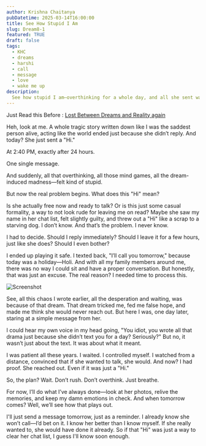 ```yaml
---
author: Krishna Chaitanya
pubDatetime: 2025-03-14T16:00:00
title: See How Stupid I Am
slug: Dream8-1
featured: TRUE
draft: false
tags:
  - KHC
  - dreams
  - harshi
  - call
  - message
  - love
  - wake me up
description:
  See how stupid I am—overthinking for a whole day, and all she sent was a “Hi.”
---
```

Just Read this Before : [Lost Between Dreams and Reality again](../Dream8/)

Heh, look at me. A whole tragic story written down like I was the saddest person alive, acting like the world ended just because she didn’t reply. And today? She just sent a "Hi."

At 2:40 PM, exactly after 24 hours.

One single message.

And suddenly, all that overthinking, all those mind games, all the dream-induced madness—felt kind of stupid.

But now the real problem begins. What does this "Hi" mean?

Is she actually free now and ready to talk? Or is this just some casual formality, a way to not look rude for leaving me on read? Maybe she saw my name in her chat list, felt slightly guilty, and threw out a "Hi" like a scrap to a starving dog. I don’t know. And that’s the problem. I never know.

I had to decide. Should I reply immediately? Should I leave it for a few hours, just like she does? Should I even bother?

I ended up playing it safe. I texted back, "I’ll call you tomorrow," because today was a holiday—Holi. And with all my family members around me, there was no way I could sit and have a proper conversation. But honestly, that was just an excuse. The real reason? I needed time to process this.

![Screenshot](https://raw.githubusercontent.com/ekrishnachaitanya2004/Krishna-Site-Doc/refs/heads/main/14MAR2025/Screenshot%202025-03-14%20at%208.12.26%E2%80%AFPM.png)

See, all this chaos I wrote earlier, all the desperation and waiting, was because of that dream. That dream tricked me, fed me false hope, and made me think she would never reach out. But here I was, one day later, staring at a simple message from her.

I could hear my own voice in my head going, "You idiot, you wrote all that drama just because she didn’t text you for a day? Seriously?" But no, it wasn’t just about the text. It was about what it meant.

I was patient all these years. I waited. I controlled myself. I watched from a distance, convinced that if she wanted to talk, she would. And now? I had proof. She reached out. Even if it was just a "Hi."

So, the plan? Wait. Don’t rush. Don’t overthink. Just breathe.

For now, I’ll do what I’ve always done—look at her photos, relive the memories, and keep my damn emotions in check. And when tomorrow comes? Well, we’ll see how that plays out.

I'll just send a message tomorrow, just as a reminder. I already know she won’t call—I’d bet on it. I know her better than I know myself. If she really wanted to, she would have done it already. So if that "Hi" was just a way to clear her chat list, I guess I'll know soon enough.

